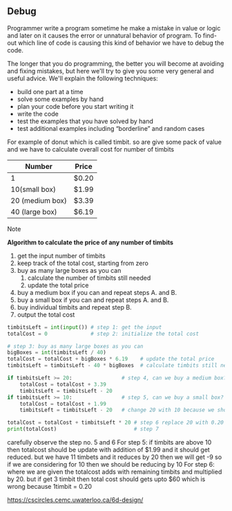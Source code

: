 ## Debug
Programmer write a program sometime he make a mistake in value or logic and later on it causes the error or unnatural behavior of program. To find-out which line of code is causing this kind of behavior we have to debug the code. 

The longer that you do programming, the better you will become at avoiding and fixing mistakes, but here we'll try to give you some very general and useful advice. We'll explain the following techniques:

- build one part at a time
- solve some examples by hand
- plan your code before you start writing it
- write the code
- test the examples that you have solved by hand
- test additional examples including “borderline” and random cases

For example of donut which is called timbit. 
so are give some pack of value and we have to calculate overall cost for number of timbits

| Number          | Price |
| --------------- | ----- |
| 1               | $0.20 |
| 10(small box)   | $1.99 |
| 20 (medium box) | $3.39 |
| 40 (large box)  | $6.19 |

> [!NOTE]
> **Algorithm to calculate the price of any number of timbits**
> 
> 1. get the input number of timbits
> 2. keep track of the total cost, starting from zero
> 3. buy as many large boxes as you can
>     1. calculate the number of timbits still needed
>     2. update the total price
> 4. buy a medium box if you can and repeat steps A. and B.
> 5. buy a small box if you can and repeat steps A. and B.
> 6. buy individual timbits and repeat step B.
> 7. output the total cost
> 

```python
timbitsLeft = int(input()) # step 1: get the input
totalCost = 0              # step 2: initialize the total cost

# step 3: buy as many large boxes as you can
bigBoxes = int(timbitsLeft / 40)
totalCost = totalCost + bigBoxes * 6.19    # update the total price
timbitsLeft = timbitsLeft - 40 * bigBoxes  # calculate timbits still needed

if timbitsLeft >= 20:                # step 4, can we buy a medium box?
    totalCost = totalCost + 3.39
    timbitsLeft = timbitsLeft - 20
if timbitsLeft >= 10:                # step 5, can we buy a small box?
    totalCost = totalCost + 1.99
    timbitsLeft = timbitsLeft - 20   # change 20 with 10 because we should be reducing with pack

totalCost = totalCost + timbitsLeft * 20 # step 6 replace 20 with 0.20 because 1 timit vaule
print(totalCost)                         # step 7

```

carefully observe the step no. 5 and 6 
For step 5:
	if timbits are above 10 then totalcost should be update with addition of $1.99 and it should get reduced. but we have 11 timbets and it reduces by 20 then we will get -9 so if we are considering for 10 then we should be reducing by 10 
For step 6:
where we are given the totalcost adds with remaining timbits and multiplied by 20. but if get 3 timbit then total cost should gets upto $60 which is wrong because 1timbit = 0.20 

https://cscircles.cemc.uwaterloo.ca/6d-design/